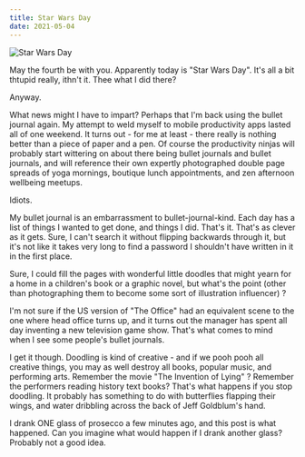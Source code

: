 ```yaml
---
title: Star Wars Day
date: 2021-05-04
---
```


![Star Wars Day](https://source.unsplash.com/di8ognBauG0/1600x900)


May the fourth be with you. Apparently today is "Star Wars Day". It's all a bit thtupid really, ithn't it. Thee what I did there?


Anyway.


What news might I have to impart? Perhaps that I'm back using the bullet journal again. My attempt to weld myself to mobile productivity apps lasted all of one weekend. It turns out - for me at least - there really is nothing better than a piece of paper and a pen. Of course the productivity ninjas will probably start wittering on about there being bullet journals and bullet journals, and will reference their own expertly photographed double page spreads of yoga mornings, boutique lunch appointments, and zen afternoon wellbeing meetups.


Idiots.


My bullet journal is an embarrassment to bullet-journal-kind. Each day has a list of things I wanted to get done, and things I did. That's it. That's as clever as it gets. Sure, I can't search it without flipping backwards through it, but it's not like it takes very long to find a password I shouldn't have written in it in the first place.


Sure, I could fill the pages with wonderful little doodles that might yearn for a home in a children's book or a graphic novel, but what's the point (other than photographing them to become some sort of illustration influencer) ?


I'm not sure if the US version of "The Office" had an equivalent scene to the one where head office turns up, and it turns out the manager has spent all day inventing a new television game show. That's what comes to mind when I see some people's bullet journals.


I get it though. Doodling is kind of creative - and if we pooh pooh all creative things, you may as well destroy all books, popular music, and performing arts. Remember the movie "The Invention of Lying" ? Remember the performers reading history text books? That's what happens if you stop doodling. It probably has something to do with butterflies flapping their wings, and water dribbling across the back of Jeff Goldblum's hand.


I drank ONE glass of prosecco a few minutes ago, and this post is what happened. Can you imagine what would happen if I drank another glass? Probably not a good idea.

